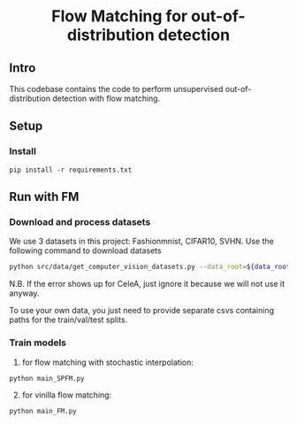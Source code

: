 <h1 align="center">Flow Matching for out-of-distribution detection</h1>


## Intro

This codebase contains the code to perform unsupervised out-of-distribution detection with flow matching.


## Setup

### Install

```pip install -r requirements.txt```

## Run with FM

### Download and process datasets
We use 3 datasets in this project: Fashionmnist, CIFAR10, SVHN. Use the following command to download datasets
```bash
python src/data/get_computer_vision_datasets.py --data_root=${data_root}
```
N.B. If the error shows up for CeleA, just ignore it because we will not use it anyway.

To use your own data, you just need to provide separate csvs containing paths for the train/val/test splits.

### Train models

1. for flow matching with stochastic interpolation:
```
python main_SPFM.py
```
2. for vinilla flow matching:
```
python main_FM.py
```   

